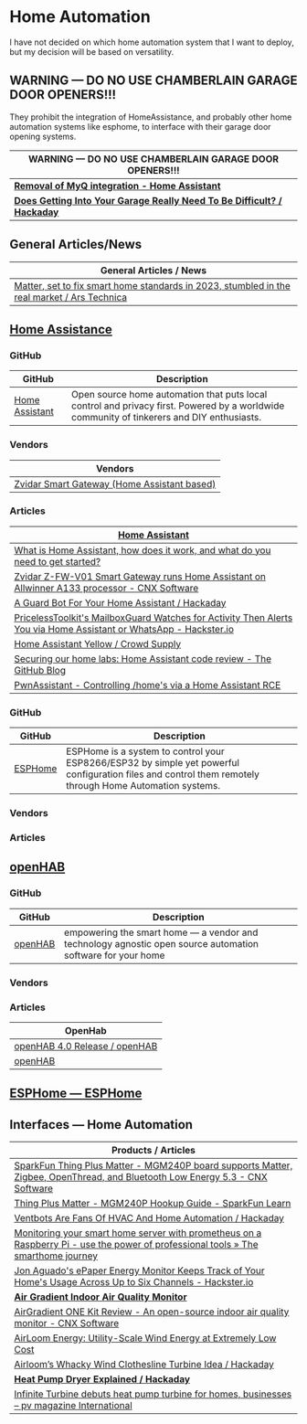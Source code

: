 # Home Automation 

I have not decided on which home automation system that I want to deploy, but my decision will be based on versatility. 

## WARNING — DO NO USE CHAMBERLAIN GARAGE DOOR OPENERS!!!

They prohibit the integration of HomeAssistance, and probably other home automation systems like esphome, to interface with their garage door opening systems. 

| **WARNING — DO NO USE CHAMBERLAIN GARAGE DOOR OPENERS!!!** |
|---|
| **[Removal of MyQ integration - Home Assistant](https://www.home-assistant.io/blog/2023/11/06/removal-of-myq-integration/ )** |
| **[Does Getting Into Your Garage Really Need To Be Difficult? / Hackaday](https://hackaday.com/2023/11/09/does-getting-into-your-garage-really-need-to-be-difficult/ )** |

## General Articles/News 

| General Articles  / News |
|---|
| [Matter, set to fix smart home standards in 2023, stumbled in the real market / Ars Technica](https://arstechnica.com/gadgets/2023/12/matter-was-more-of-a-nice-smart-home-concept-than-useful-reality-in-2023/ ) |

## [Home Assistance](https://github.com/home-assistant)

### GitHub

| GitHub | Description |
|---|---|
| [Home Assistant](https://github.com/home-assistant ) |Open source home automation that puts local control and privacy first. Powered by a worldwide community of tinkerers and DIY enthusiasts. |

### Vendors

| Vendors |
|---|
| [Zvidar Smart Gateway (Home Assistant based)](http://www.zvidar.com/pro/23.html ) |

### Articles

| [Home Assistant](https://www.home-assistant.io/ )|
|----|
|[What is Home Assistant, how does it work, and what do you need to get started?](https://www.pocket-lint.com/what-is-home-assistant-how-does-it-work/ )|
|[Zvidar Z-FW-V01 Smart Gateway runs Home Assistant on Allwinner A133 processor - CNX Software](https://www.cnx-software.com/2023/06/21/zvidar-z-fw-v01-smart-gateway-runs-home-assistant-on-allwinner-a133-processor/ )| 
| [A Guard Bot For Your Home Assistant / Hackaday](https://hackaday.com/2023/05/14/a-guard-bot-for-your-home-assistant/ ) |
| [PricelessToolkit's MailboxGuard Watches for Activity Then Alerts You via Home Assistant or WhatsApp - Hackster.io](https://www.hackster.io/news/pricelesstoolkit-s-mailboxguard-watches-for-activity-then-alerts-you-via-home-assistant-or-whatsapp-012c5c092aef ) |
| [Home Assistant Yellow / Crowd Supply](https://www.crowdsupply.com/nabu-casa/home-assistant-yellow ) |
| [Securing our home labs: Home Assistant code review - The GitHub Blog](https://github.blog/2023-11-30-securing-our-home-labs-home-assistant-code-review/ ) |
| [PwnAssistant - Controlling /home's via a Home Assistant RCE](https://www.elttam.com/blog/pwnassistant/ ) |

### GitHub 

| GitHub | Description |
|---|---|
| [ESPHome](https://github.com/esphome ) | ESPHome is a system to control your ESP8266/ESP32 by simple yet powerful configuration files and control them remotely through Home Automation systems. |

### Vendors 

### Articles

## [openHAB](https://github.com/openhab )

### GitHub 

| GitHub | Description |
|---|---|
| [openHAB]([https://github.com/esphome](https://github.com/openhab) ) | empowering the smart home — a vendor and technology agnostic open source automation software for your home |

### Vendors 

### Articles 

| OpenHab |
|---|
| [openHAB 4.0 Release / openHAB](https://www.openhab.org/blog/2023-07-23-openhab-4-0-release.html ) | Release |
| [openHAB](https://github.com/openhab ) | GitHub |

## [ESPHome — ESPHome](https://esphome.io/index.html ) 

## Interfaces — Home Automation

| Products / Articles |
|----|
| [SparkFun Thing Plus Matter - MGM240P board supports Matter, Zigbee, OpenThread, and Bluetooth Low Energy 5.3 - CNX Software](https://www.cnx-software.com/2023/03/03/sparkfun-thing-plus-matter-mgm240p-board-supports-matter-zigbee-openthread-and-bluetooth-low-energy-5-3/ ) |
| [Thing Plus Matter - MGM240P Hookup Guide - SparkFun Learn](https://learn.sparkfun.com/tutorials/sparkfun-thing-plus-matter---mgm240p-hookup-guide/all ) |
| [Ventbots Are Fans Of HVAC And Home Automation / Hackaday](https://hackaday.com/2023/06/24/ventbots-are-fans-of-hvac-and-home-automation/ ) |
| [Monitoring your smart home server with prometheus on a Raspberry Pi - use the power of professional tools » The smarthome journey](https://thesmarthomejourney.com/2022/07/25/monitoring-smarthome-prometheus/ ) |
| [Jon Aguado's ePaper Energy Monitor Keeps Track of Your Home's Usage Across Up to Six Channels - Hackster.io](https://www.hackster.io/news/jon-aguado-s-epaper-energy-monitor-keeps-track-of-your-home-s-usage-across-up-to-six-channels-ce34c0d314da ) |
| **[Air Gradient Indoor Air Quality Monitor](https://www.airgradient.com/one/#comparison )** | **(H/W)** USD 195.00** |
| [AirGradient ONE Kit Review - An open-source indoor air quality monitor - CNX Software](https://www.cnx-software.com/2023/11/29/airgradient-one-kit-review-an-open-source-indoor-air-quality-monitor/ ) |
| [AirLoom Energy: Utility-Scale Wind Energy at Extremely Low Cost](https://airloomenergy.com/ ) |
| [Airloom’s Whacky Wind Clothesline Turbine Idea / Hackaday](https://hackaday.com/2023/11/26/airlooms-whacky-wind-clothesline-turbine-idea/ ) |
| **[Heat Pump Dryer Explained / Hackaday](https://hackaday.com/2023/11/25/heat-pump-dryer-explained/ )** |
| [Infinite Turbine debuts heat pump turbine for homes, businesses – pv magazine International](https://www.pv-magazine.com/2023/11/27/infinite-turbine-debuts-heat-pump-turbine-for-homes-businesses/ ) |
